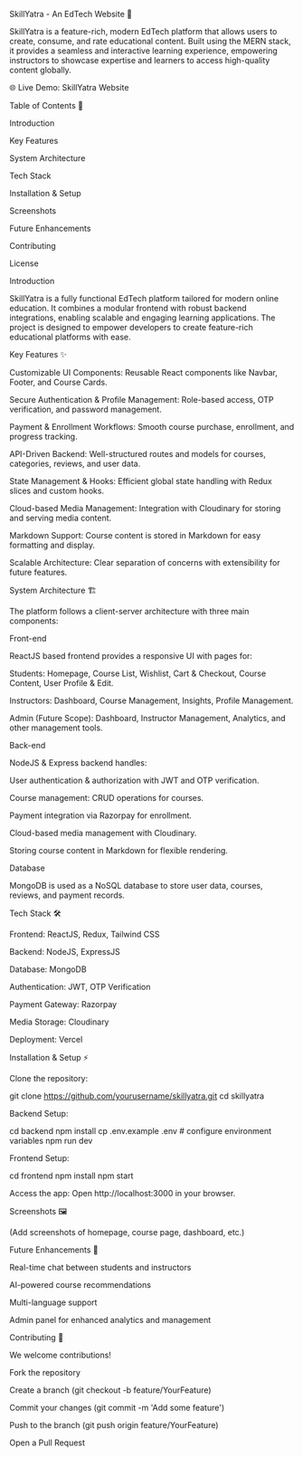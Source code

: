 SkillYatra - An EdTech Website 🚀

SkillYatra is a feature-rich, modern EdTech platform that allows users to create, consume, and rate educational content. Built using the MERN stack, it provides a seamless and interactive learning experience, empowering instructors to showcase expertise and learners to access high-quality content globally.

🌐 Live Demo: SkillYatra Website


Table of Contents 📖

Introduction

Key Features

System Architecture

Tech Stack

Installation & Setup

Screenshots

Future Enhancements

Contributing

License

Introduction

SkillYatra is a fully functional EdTech platform tailored for modern online education. It combines a modular frontend with robust backend integrations, enabling scalable and engaging learning applications. The project is designed to empower developers to create feature-rich educational platforms with ease.

Key Features ✨

Customizable UI Components: Reusable React components like Navbar, Footer, and Course Cards.

Secure Authentication & Profile Management: Role-based access, OTP verification, and password management.

Payment & Enrollment Workflows: Smooth course purchase, enrollment, and progress tracking.

API-Driven Backend: Well-structured routes and models for courses, categories, reviews, and user data.

State Management & Hooks: Efficient global state handling with Redux slices and custom hooks.

Cloud-based Media Management: Integration with Cloudinary for storing and serving media content.

Markdown Support: Course content is stored in Markdown for easy formatting and display.

Scalable Architecture: Clear separation of concerns with extensibility for future features.

System Architecture 🏗️

The platform follows a client-server architecture with three main components:

Front-end

ReactJS based frontend provides a responsive UI with pages for:

Students: Homepage, Course List, Wishlist, Cart & Checkout, Course Content, User Profile & Edit.

Instructors: Dashboard, Course Management, Insights, Profile Management.

Admin (Future Scope): Dashboard, Instructor Management, Analytics, and other management tools.

Back-end

NodeJS & Express backend handles:

User authentication & authorization with JWT and OTP verification.

Course management: CRUD operations for courses.

Payment integration via Razorpay for enrollment.

Cloud-based media management with Cloudinary.

Storing course content in Markdown for flexible rendering.

Database

MongoDB is used as a NoSQL database to store user data, courses, reviews, and payment records.

Tech Stack 🛠️

Frontend: ReactJS, Redux, Tailwind CSS

Backend: NodeJS, ExpressJS

Database: MongoDB

Authentication: JWT, OTP Verification

Payment Gateway: Razorpay

Media Storage: Cloudinary

Deployment: Vercel

Installation & Setup ⚡

Clone the repository:

git clone https://github.com/yourusername/skillyatra.git
cd skillyatra


Backend Setup:

cd backend
npm install
cp .env.example .env  # configure environment variables
npm run dev


Frontend Setup:

cd frontend
npm install
npm start


Access the app:
Open http://localhost:3000
 in your browser.

Screenshots 🖼️

(Add screenshots of homepage, course page, dashboard, etc.)

Future Enhancements 🚀

Real-time chat between students and instructors

AI-powered course recommendations

Multi-language support

Admin panel for enhanced analytics and management

Contributing 🤝

We welcome contributions!

Fork the repository

Create a branch (git checkout -b feature/YourFeature)

Commit your changes (git commit -m 'Add some feature')

Push to the branch (git push origin feature/YourFeature)

Open a Pull Request
